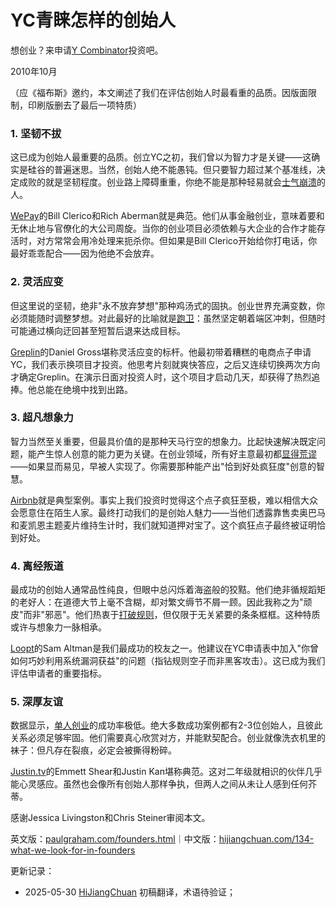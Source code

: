 


# YC青睐怎样的创始人

想创业？来申请[Y Combinator](http://ycombinator.com/apply.html)投资吧。

2010年10月

（应《福布斯》邀约，本文阐述了我们在评估创始人时最看重的品质。因版面限制，印刷版删去了最后一项特质）

### 1. 坚韧不拔

这已成为创始人最重要的品质。创立YC之初，我们曾以为智力才是关键——这确实是硅谷的普遍迷思。当然，创始人绝不能愚钝。但只要智力超过某个基准线，决定成败的就是坚韧程度。创业路上障碍重重，你绝不能是那种轻易就会[士气崩溃](https://paulgraham.com/die.html)的人。

[WePay](http://wepay.com)的Bill Clerico和Rich Aberman就是典范。他们从事金融创业，意味着要和无休止地与官僚化的大公司周旋。当你的创业项目必须依赖与大企业的合作才能存活时，对方常常会用冷处理来扼杀你。但如果是Bill Clerico开始给你打电话，你最好乖乖配合——因为他绝不会放弃。

### 2. 灵活应变

但这里说的坚韧，绝非"永不放弃梦想"那种鸡汤式的固执。创业世界充满变数，你必须能随时调整梦想。对此最好的比喻就是[跑卫](https://paulgraham.com/relres.html)：虽然坚定朝着端区冲刺，但随时可能通过横向迂回甚至短暂后退来达成目标。

[Greplin](http://greplin.com)的Daniel Gross堪称灵活应变的标杆。他最初带着糟糕的电商点子申请YC，我们表示换项目才投资。他思考片刻就爽快答应，之后又连续切换两次方向才确定Greplin。在演示日面对投资人时，这个项目才启动几天，却获得了热烈追捧。他总能在绝境中找到出路。

### 3. 超凡想象力

智力当然至关重要，但最具价值的是那种天马行空的想象力。比起快速解决既定问题，能产生惊人创意的能力更为关键。在创业领域，所有好主意最初都[显得荒谬](https://paulgraham.com/googles.html)——如果显而易见，早被人实现了。你需要那种能产出"恰到好处疯狂度"创意的智慧。

[Airbnb](http://airbnb.com)就是典型案例。事实上我们投资时觉得这个点子疯狂至极，难以相信大众会愿意住在陌生人家。最终打动我们的是创始人魅力——当他们透露靠售卖奥巴马和麦凯恩主题麦片维持生计时，我们就知道押对宝了。这个疯狂点子最终被证明恰到好处。

### 4. 离经叛道

最成功的创始人通常品性纯良，但眼中总闪烁着海盗般的狡黠。他们绝非循规蹈矩的老好人：在道德大节上毫不含糊，却对繁文缛节不屑一顾。因此我称之为"顽皮"而非"邪恶"。他们热衷于[打破规则](https://paulgraham.com/gba.html)，但仅限于无关紧要的条条框框。这种特质或许与想象力一脉相承。

[Loopt](http://loopt.com)的Sam Altman是我们最成功的校友之一。他建议在YC申请表中加入"你曾如何巧妙利用系统漏洞获益"的问题（指钻规则空子而非黑客攻击）。这已成为我们评估申请者的重要指标。

### 5. 深厚友谊

数据显示，[单人创业](https://paulgraham.com/startupmistakes.html)的成功率极低。绝大多数成功案例都有2-3位创始人，且彼此关系必须足够牢固。他们需要真心欣赏对方，并能默契配合。创业就像洗衣机里的袜子：但凡存在裂痕，必定会被撕得粉碎。

[Justin.tv](http://justin.tv)的Emmett Shear和Justin Kan堪称典范。这对二年级就相识的伙伴几乎能心灵感应。虽然也会像所有创始人那样争执，但两人之间从未让人感到任何芥蒂。

感谢Jessica Livingston和Chris Steiner审阅本文。

英文版：[paulgraham.com/founders.html](https://paulgraham.com/founders.html)｜中文版：[hijiangchuan.com/134-what-we-look-for-in-founders](https://hijiangchuan.com/134-what-we-look-for-in-founders)



更新记录：
- 2025-05-30 [HiJiangChuan](https://hijiangchuan.com) 初稿翻译，术语待验证；
